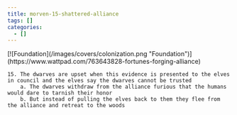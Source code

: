 ```yaml
---
title: morven-15-shattered-alliance
tags: []
categories:
  - []
---
```

<!-- more -->
<div class="center">[![Foundation](/images/covers/colonization.png "Foundation")](https://www.wattpad.com/763643828-fortunes-forging-alliance)</div>

	15. The dwarves are upset when this evidence is presented to the elves in council and the elves say the dwarves cannot be trusted
		a. The dwarves withdraw from the alliance furious that the humans would dare to tarnish their honor
		b. But instead of pulling the elves back to them they flee from the alliance and retreat to the woods
